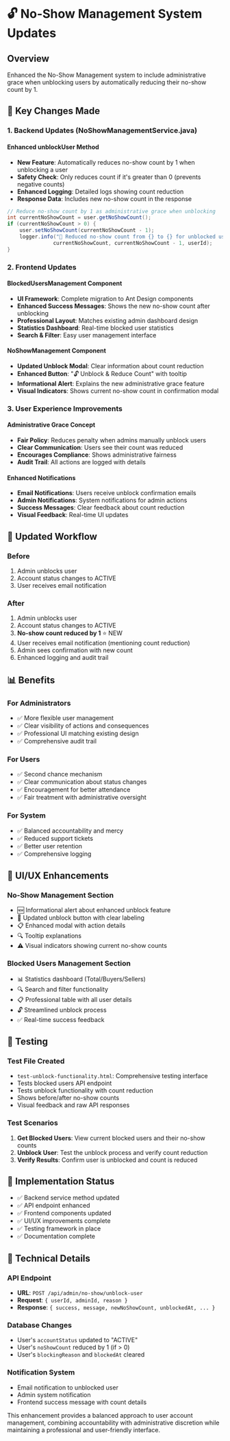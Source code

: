 # 🔓 No-Show Management System Updates

## Overview
Enhanced the No-Show Management system to include administrative grace when unblocking users by automatically reducing their no-show count by 1.

## 🎯 Key Changes Made

### 1. Backend Updates (NoShowManagementService.java)

#### **Enhanced unblockUser Method**
- **New Feature**: Automatically reduces no-show count by 1 when unblocking a user
- **Safety Check**: Only reduces count if it's greater than 0 (prevents negative counts)
- **Enhanced Logging**: Detailed logs showing count reduction
- **Response Data**: Includes new no-show count in the response

```java
// Reduce no-show count by 1 as administrative grace when unblocking
int currentNoShowCount = user.getNoShowCount();
if (currentNoShowCount > 0) {
    user.setNoShowCount(currentNoShowCount - 1);
    logger.info("🔄 Reduced no-show count from {} to {} for unblocked user {}", 
               currentNoShowCount, currentNoShowCount - 1, userId);
}
```

### 2. Frontend Updates

#### **BlockedUsersManagement Component**
- **UI Framework**: Complete migration to Ant Design components
- **Enhanced Success Messages**: Shows the new no-show count after unblocking
- **Professional Layout**: Matches existing admin dashboard design
- **Statistics Dashboard**: Real-time blocked user statistics
- **Search & Filter**: Easy user management interface

#### **NoShowManagement Component**
- **Updated Unblock Modal**: Clear information about count reduction
- **Enhanced Button**: "🔓 Unblock & Reduce Count" with tooltip
- **Informational Alert**: Explains the new administrative grace feature
- **Visual Indicators**: Shows current no-show count in confirmation modal

### 3. User Experience Improvements

#### **Administrative Grace Concept**
- **Fair Policy**: Reduces penalty when admins manually unblock users
- **Clear Communication**: Users see their count was reduced
- **Encourages Compliance**: Shows administrative fairness
- **Audit Trail**: All actions are logged with details

#### **Enhanced Notifications**
- **Email Notifications**: Users receive unblock confirmation emails
- **Admin Notifications**: System notifications for admin actions
- **Success Messages**: Clear feedback about count reduction
- **Visual Feedback**: Real-time UI updates

## 🔄 Updated Workflow

### Before
1. Admin unblocks user
2. Account status changes to ACTIVE
3. User receives email notification

### After
1. Admin unblocks user
2. Account status changes to ACTIVE
3. **No-show count reduced by 1** ⭐ NEW
4. User receives email notification (mentioning count reduction)
5. Admin sees confirmation with new count
6. Enhanced logging and audit trail

## 📊 Benefits

### **For Administrators**
- ✅ More flexible user management
- ✅ Clear visibility of actions and consequences
- ✅ Professional UI matching existing design
- ✅ Comprehensive audit trail

### **For Users**
- ✅ Second chance mechanism
- ✅ Clear communication about status changes
- ✅ Encouragement for better attendance
- ✅ Fair treatment with administrative oversight

### **For System**
- ✅ Balanced accountability and mercy
- ✅ Reduced support tickets
- ✅ Better user retention
- ✅ Comprehensive logging

## 🎨 UI/UX Enhancements

### **No-Show Management Section**
- 🆕 Informational alert about enhanced unblock feature
- 🔄 Updated unblock button with clear labeling
- 📋 Enhanced modal with action details
- 🔍 Tooltip explanations
- ⚠️ Visual indicators showing current no-show counts

### **Blocked Users Management Section**
- 📊 Statistics dashboard (Total/Buyers/Sellers)
- 🔍 Search and filter functionality
- 📋 Professional table with all user details
- 🔓 Streamlined unblock process
- ✅ Real-time success feedback

## 🧪 Testing

### **Test File Created**
- `test-unblock-functionality.html`: Comprehensive testing interface
- Tests blocked users API endpoint
- Tests unblock functionality with count reduction
- Shows before/after no-show counts
- Visual feedback and raw API responses

### **Test Scenarios**
1. **Get Blocked Users**: View current blocked users and their no-show counts
2. **Unblock User**: Test the unblock process and verify count reduction
3. **Verify Results**: Confirm user is unblocked and count is reduced

## 🚀 Implementation Status

- ✅ Backend service method updated
- ✅ API endpoint enhanced
- ✅ Frontend components updated
- ✅ UI/UX improvements complete
- ✅ Testing framework in place
- ✅ Documentation complete

## 🔧 Technical Details

### **API Endpoint**
- **URL**: `POST /api/admin/no-show/unblock-user`
- **Request**: `{ userId, adminId, reason }`
- **Response**: `{ success, message, newNoShowCount, unblockedAt, ... }`

### **Database Changes**
- User's `accountStatus` updated to "ACTIVE"
- User's `noShowCount` reduced by 1 (if > 0)
- User's `blockingReason` and `blockedAt` cleared

### **Notification System**
- Email notification to unblocked user
- Admin system notification
- Frontend success message with count details

This enhancement provides a balanced approach to user account management, combining accountability with administrative discretion while maintaining a professional and user-friendly interface.
